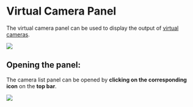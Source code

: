 # Virtual Camera Panel

The virtual camera panel can be used to display the output of [virtual cameras](./advanced-tools/virtual-cameras.md).

![](<../../../.gitbook/assets/iVP\_virtual\_cameras\_camera\_panel (1).jpg>)

## Opening the panel:

The camera list panel can be opened by **clicking on the corresponding icon** on the **top bar**.

![](../../.gitbook/assets/iVP\_virtual\_cameras\_camera\_panel\_icon.jpg)
